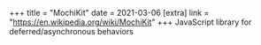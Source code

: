 +++
title = "MochiKit"
date = 2021-03-06
[extra]
link = "https://en.wikipedia.org/wiki/MochiKit"
+++
JavaScript library for deferred/asynchronous behaviors

